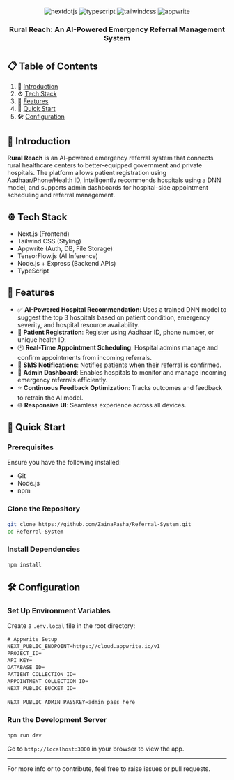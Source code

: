 <div align="center" style="margin-bottom: 40px;>
  <br />
  <img src="https://raw.githubusercontent.com/ZainaPasha/Rural-Reach/refs/heads/main/public/assets/icons/logo-full.svg" alt="Rural Reach Banner" width="450px" " />
  
  <br />

  <div>
    <img src="https://img.shields.io/badge/-Next_JS-black?style=for-the-badge&logoColor=white&logo=nextdotjs&color=000000" alt="nextdotjs" />
    <img src="https://img.shields.io/badge/-TypeScript-black?style=for-the-badge&logoColor=white&logo=typescript&color=3178C6" alt="typescript" />
    <img src="https://img.shields.io/badge/-Tailwind_CSS-black?style=for-the-badge&logoColor=white&logo=tailwindcss&color=06B6D4" alt="tailwindcss" />
    <img src="https://img.shields.io/badge/-Appwrite-black?style=for-the-badge&logoColor=white&logo=appwrite&color=FD366E" alt="appwrite" />
  </div>

  <h3 align="center">Rural Reach: An AI-Powered Emergency Referral Management System</h3>
</div>

## 📋 Table of Contents

1. 🤖 [Introduction](#-introduction)
2. ⚙️ [Tech Stack](#-tech-stack)
3. 🔋 [Features](#-features)
4. 🚀 [Quick Start](#-quick-start)
5. 🛠️ [Configuration](#-configuration)

## 🤖 Introduction

**Rural Reach** is an AI-powered emergency referral system that connects rural healthcare centers to better-equipped government and private hospitals. The platform allows patient registration using Aadhaar/Phone/Health ID, intelligently recommends hospitals using a DNN model, and supports admin dashboards for hospital-side appointment scheduling and referral management.

## ⚙️ Tech Stack

- Next.js (Frontend)
- Tailwind CSS (Styling)
- Appwrite (Auth, DB, File Storage)
- TensorFlow.js (AI Inference)
- Node.js + Express (Backend APIs)
- TypeScript

## 🔋 Features

- ✅ **AI-Powered Hospital Recommendation**: Uses a trained DNN model to suggest the top 3 hospitals based on patient condition, emergency severity, and hospital resource availability.
- 👤 **Patient Registration**: Register using Aadhaar ID, phone number, or unique health ID.
- 🕙 **Real-Time Appointment Scheduling**: Hospital admins manage and confirm appointments from incoming referrals.
- 📢 **SMS Notifications**: Notifies patients when their referral is confirmed.
- 🏥 **Admin Dashboard**: Enables hospitals to monitor and manage incoming emergency referrals efficiently.
- ⭐ **Continuous Feedback Optimization**: Tracks outcomes and feedback to retrain the AI model.
- 🌐 **Responsive UI**: Seamless experience across all devices.

## 🤺 Quick Start

### Prerequisites

Ensure you have the following installed:

- Git
- Node.js
- npm

### Clone the Repository

```bash
git clone https://github.com/ZainaPasha/Referral-System.git
cd Referral-System
```

### Install Dependencies

```bash
npm install
```
## 🛠️ Configuration
### Set Up Environment Variables

Create a `.env.local` file in the root directory:

```env
# Appwrite Setup
NEXT_PUBLIC_ENDPOINT=https://cloud.appwrite.io/v1
PROJECT_ID=
API_KEY=
DATABASE_ID=
PATIENT_COLLECTION_ID=
APPOINTMENT_COLLECTION_ID=
NEXT_PUBLIC_BUCKET_ID=

NEXT_PUBLIC_ADMIN_PASSKEY=admin_pass_here
```

### Run the Development Server

```bash
npm run dev
```

Go to `http://localhost:3000` in your browser to view the app.

---

For more info or to contribute, feel free to raise issues or pull requests.

